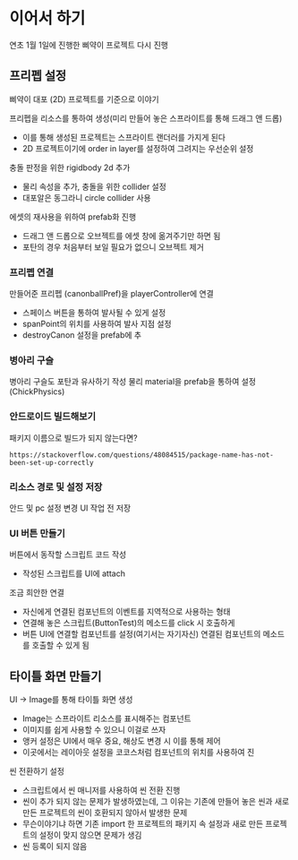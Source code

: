 # 이어서 하기
연초 1월 1일에 진행한 삐약이 프로젝트 다시 진행

## 프리펩 설정
삐약이 대포 (2D) 프로젝트를 기준으로 이야기

프리펩을 리소스를 통하여 생성(미리 만들어 놓은 스프라이트를 통해 드래그 앤 드롭)
* 이를 통해 생성된 프로젝트는 스프라이트 랜더러를 가지게 된다
* 2D 프로젝트이기에 order in layer를 설정하여 그려지는 우선순위 설정

충돌 판정을 위한 rigidbody 2d 추가
* 물리 속성을 추가, 충돌을 위한 collider 설정
* 대포알은 동그라니 circle collider 사용

에셋의 재사용을 위하여 prefab화 진행
* 드래그 앤 드롭으로 오브젝트를 에셋 창에 옮겨주기만 하면 됨
* 포탄의 경우 처음부터 보일 필요가 없으니 오브젝트 제거


### 프리펩 연결
만들어준 프리펩 (canonballPref)을 playerController에 연결
* 스페이스 버튼을 통하여 발사될 수 있게 설정
* spanPoint의 위치를 사용하여 발사 지점 설정
* destroyCanon 설정을 prefab에 추


### 병아리 구슬
병아리 구슬도 포탄과 유사하기 작성
물리 material을 prefab을 통하여 설정 (ChickPhysics)

### 안드로이드 빌드해보기
패키지 이름으로 빌드가 되지 않는다면?
```text
https://stackoverflow.com/questions/48084515/package-name-has-not-been-set-up-correctly
```

### 리소스 경로 및 설정 저장
안드 및 pc 설정 변경
UI 작업 전 저장

### UI 버튼 만들기
버튼에서 동작할 스크립트 코드 작성
* 작성된 스크립트를 UI에 attach

조금 희안한 연결
* 자신에게 연결된 컴포넌트의 이벤트를 지역적으로 사용하는 형태
* 연결해 놓은 스크립트(ButtonTest)의 메소드를 click 시 호출하게 
* 버튼 UI에 연결할 컴포넌트를 설정(여기서는 자기자신) 연결된 컴포넌트의 메소드를 호출할 수 있게 됨

## 타이틀 화면 만들기
UI -> Image를 통해 타이틀 화면 생성
* Image는 스프라이트 리소스를 표시해주는 컴포넌트
* 이미지를 쉽게 사용할 수 있으니 이걸로 쓰자
* 앵커 설정은 UI에서 매우 중요, 해상도 변경 시 이를 통해 제어 
* 이곳에서는 레이아웃 설정을 코코스처럼 컴포넌트의 위치를 사용하여 진

씬 전환하기 설정
* 스크립트에서 씬 매니저를 사용하여 씬 전환 진행
* 씬이 추가 되지 않는 문제가 발생하였는데, 그 이유는 기존에 만들어 놓은 씬과 새로 만든 프로젝트의 씬이 호환되지 않아서 발생한 문제
* 무슨이야기냐 하면 기존 import 한 프로젝트의 패키지 속 설정과 새로 만든 프로젝트의 설정이 맞지 않으면 문제가 생김
* 씬 등록이 되지 않음